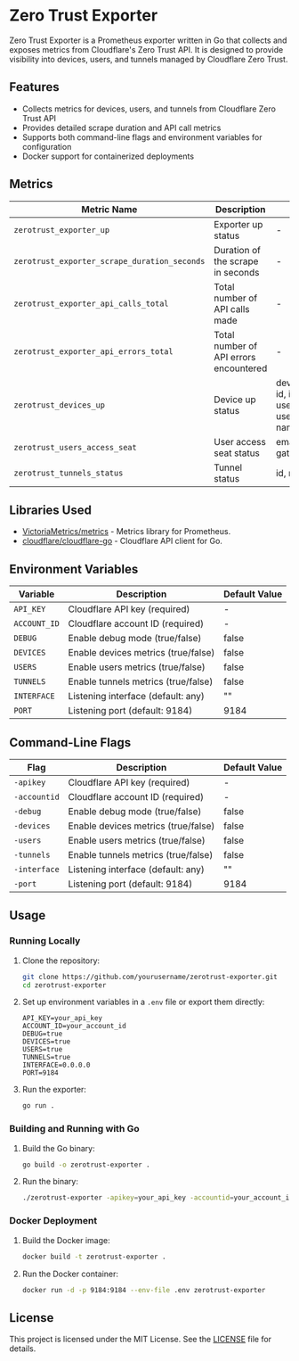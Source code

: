 # Zero Trust Exporter

Zero Trust Exporter is a Prometheus exporter written in Go that collects and exposes metrics from Cloudflare's Zero Trust API. It is designed to provide visibility into devices, users, and tunnels managed by Cloudflare Zero Trust.

## Features
- Collects metrics for devices, users, and tunnels from Cloudflare Zero Trust API
- Provides detailed scrape duration and API call metrics
- Supports both command-line flags and environment variables for configuration
- Docker support for containerized deployments

## Metrics

| Metric Name                                          | Description                                     | Labels                                     | Type      |
| ---------------------------------------------------- | ----------------------------------------------- | ------------------------------------------ | --------- |
| `zerotrust_exporter_up`                              | Exporter up status                              | -                                          | Gauge     |
| `zerotrust_exporter_scrape_duration_seconds`         | Duration of the scrape in seconds               | -                                          | Histogram |
| `zerotrust_exporter_api_calls_total`                 | Total number of API calls made                  | -                                          | Counter   |
| `zerotrust_exporter_api_errors_total`                | Total number of API errors encountered          | -                                          | Counter   |
| `zerotrust_devices_up`                               | Device up status                                | device_type, id, ip, user_id, user_email, name | Gauge     |
| `zerotrust_users_access_seat`                        | User access seat status                         | email, id, gateway_seat                    | Gauge     |
| `zerotrust_tunnels_status`                           | Tunnel status                                   | id, name                                   | Gauge     |

## Libraries Used

- [VictoriaMetrics/metrics](https://github.com/VictoriaMetrics/metrics) - Metrics library for Prometheus.
- [cloudflare/cloudflare-go](https://github.com/cloudflare/cloudflare-go) - Cloudflare API client for Go.

## Environment Variables

| Variable      | Description                                    | Default Value |
| ------------- | ---------------------------------------------- | ------------- |
| `API_KEY`     | Cloudflare API key (required)                  | -             |
| `ACCOUNT_ID`  | Cloudflare account ID (required)               | -             |
| `DEBUG`       | Enable debug mode (true/false)                 | false         |
| `DEVICES`     | Enable devices metrics (true/false)            | false         |
| `USERS`       | Enable users metrics (true/false)              | false         |
| `TUNNELS`     | Enable tunnels metrics (true/false)            | false         |
| `INTERFACE`   | Listening interface (default: any)             | ""            |
| `PORT`        | Listening port (default: 9184)                 | 9184          |

## Command-Line Flags

| Flag          | Description                                    | Default Value |
| ------------- | ---------------------------------------------- | ------------- |
| `-apikey`     | Cloudflare API key (required)                  | -             |
| `-accountid`  | Cloudflare account ID (required)               | -             |
| `-debug`      | Enable debug mode (true/false)                 | false         |
| `-devices`    | Enable devices metrics (true/false)            | false         |
| `-users`      | Enable users metrics (true/false)              | false         |
| `-tunnels`    | Enable tunnels metrics (true/false)            | false         |
| `-interface`  | Listening interface (default: any)             | ""            |
| `-port`       | Listening port (default: 9184)                 | 9184          |

## Usage

### Running Locally

1. Clone the repository:

    ```sh
    git clone https://github.com/yourusername/zerotrust-exporter.git
    cd zerotrust-exporter
    ```

2. Set up environment variables in a `.env` file or export them directly:

    ```plaintext
    API_KEY=your_api_key
    ACCOUNT_ID=your_account_id
    DEBUG=true
    DEVICES=true
    USERS=true
    TUNNELS=true
    INTERFACE=0.0.0.0
    PORT=9184
    ```

3. Run the exporter:

    ```sh
    go run .
    ```

### Building and Running with Go

1. Build the Go binary:

    ```sh
    go build -o zerotrust-exporter .
    ```

2. Run the binary:

    ```sh
    ./zerotrust-exporter -apikey=your_api_key -accountid=your_account_id -debug=true -devices=true -users=true -tunnels=true -interface=0.0.0.0 -port=9184
    ```

### Docker Deployment

1. Build the Docker image:

    ```sh
    docker build -t zerotrust-exporter .
    ```

2. Run the Docker container:

    ```sh
    docker run -d -p 9184:9184 --env-file .env zerotrust-exporter
    ```

## License

This project is licensed under the MIT License. See the [LICENSE](LICENSE) file for details.
